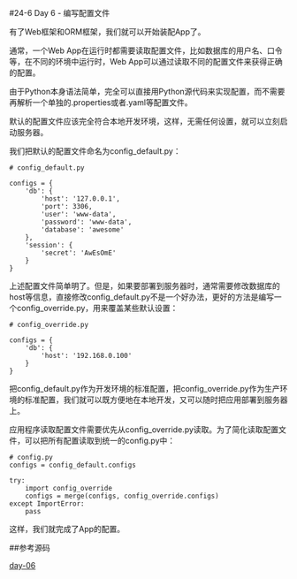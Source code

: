 #24-6 Day 6 - 编写配置文件

有了Web框架和ORM框架，我们就可以开始装配App了。

通常，一个Web App在运行时都需要读取配置文件，比如数据库的用户名、口令等，在不同的环境中运行时，Web App可以通过读取不同的配置文件来获得正确的配置。

由于Python本身语法简单，完全可以直接用Python源代码来实现配置，而不需要再解析一个单独的.properties或者.yaml等配置文件。

默认的配置文件应该完全符合本地开发环境，这样，无需任何设置，就可以立刻启动服务器。

我们把默认的配置文件命名为config_default.py：

	# config_default.py
	
	configs = {
	    'db': {
	        'host': '127.0.0.1',
	        'port': 3306,
	        'user': 'www-data',
	        'password': 'www-data',
	        'database': 'awesome'
	    },
	    'session': {
	        'secret': 'AwEsOmE'
	    }
	}
上述配置文件简单明了。但是，如果要部署到服务器时，通常需要修改数据库的host等信息，直接修改config_default.py不是一个好办法，更好的方法是编写一个config_override.py，用来覆盖某些默认设置：

	# config_override.py
	
	configs = {
	    'db': {
	        'host': '192.168.0.100'
	    }
	}
把config_default.py作为开发环境的标准配置，把config_override.py作为生产环境的标准配置，我们就可以既方便地在本地开发，又可以随时把应用部署到服务器上。

应用程序读取配置文件需要优先从config_override.py读取。为了简化读取配置文件，可以把所有配置读取到统一的config.py中：

	# config.py
	configs = config_default.configs
	
	try:
	    import config_override
	    configs = merge(configs, config_override.configs)
	except ImportError:
	    pass
这样，我们就完成了App的配置。

##参考源码

[day-06](https://github.com/michaelliao/awesome-python3-webapp/tree/day-06)